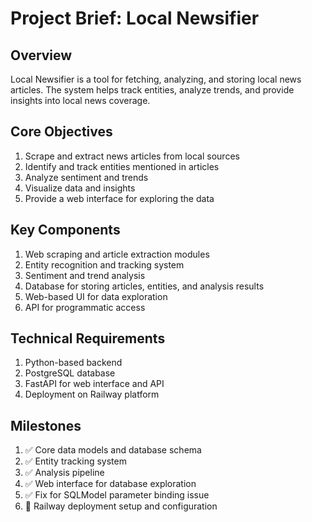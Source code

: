# Project Brief: Local Newsifier

## Overview
Local Newsifier is a tool for fetching, analyzing, and storing local news articles. The system helps track entities, analyze trends, and provide insights into local news coverage.

## Core Objectives
1. Scrape and extract news articles from local sources
2. Identify and track entities mentioned in articles
3. Analyze sentiment and trends
4. Visualize data and insights
5. Provide a web interface for exploring the data

## Key Components
1. Web scraping and article extraction modules
2. Entity recognition and tracking system
3. Sentiment and trend analysis
4. Database for storing articles, entities, and analysis results
5. Web-based UI for data exploration
6. API for programmatic access

## Technical Requirements
1. Python-based backend
2. PostgreSQL database
3. FastAPI for web interface and API
4. Deployment on Railway platform

## Milestones
1. ✅ Core data models and database schema
2. ✅ Entity tracking system
3. ✅ Analysis pipeline
4. ✅ Web interface for database exploration
5. ✅ Fix for SQLModel parameter binding issue
6. 🔄 Railway deployment setup and configuration

